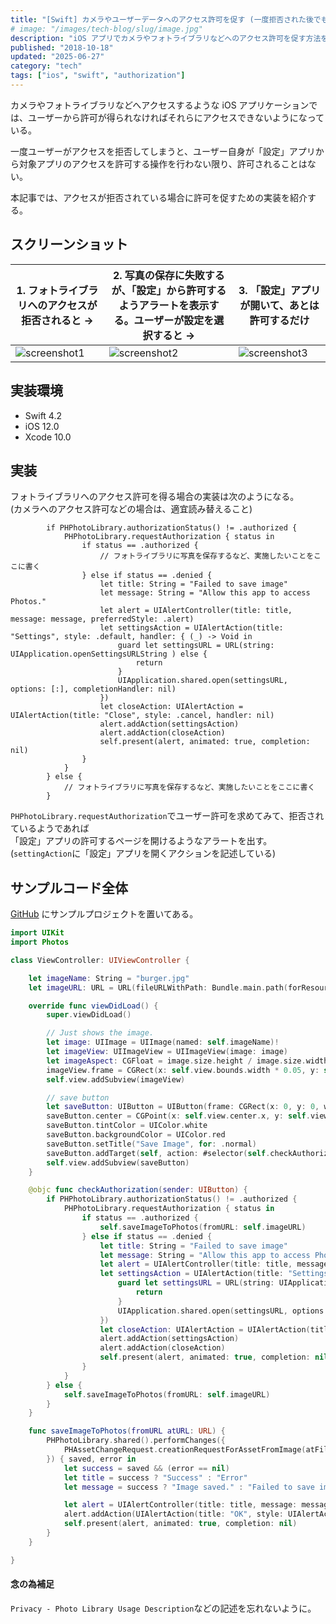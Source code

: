 ```yaml
---
title: "[Swift] カメラやユーザーデータへのアクセス許可を促す (一度拒否された後でも)"
# image: "/images/tech-blog/slug/image.jpg"
description: "iOS アプリでカメラやフォトライブラリなどへのアクセス許可を促す方法を紹介する。ユーザーが一度拒否した後でも、設定アプリから許可できるようにする。"
published: "2018-10-18"
updated: "2025-06-27"
category: "tech"
tags: ["ios", "swift", "authorization"]
---
```


カメラやフォトライブラリなどへアクセスするような iOS アプリケーションでは、ユーザーから許可が得られなければそれらにアクセスできないようになっている。

一度ユーザーがアクセスを拒否してしまうと、ユーザー自身が「設定」アプリから対象アプリのアクセスを許可する操作を行わない限り、許可されることはない。

本記事では、アクセスが拒否されている場合に許可を促すための実装を紹介する。

## スクリーンショット

| 1. フォトライブラリへのアクセスが拒否されると &rarr;                                | 2. 写真の保存に失敗するが、「設定」から許可するようアラートを表示する。ユーザーが設定を選択すると &rarr; | 3. 「設定」アプリが開いて、あとは許可するだけ                                       |
| ----------------------------------------------------------------------------------- | -------------------------------------------------------------------------------------------------------- | ----------------------------------------------------------------------------------- |
| ![screenshot1](/images/tech-blog/2018-swift-request-authorization/screenshot1.avif) | ![screenshot2](/images/tech-blog/2018-swift-request-authorization/screenshot2.avif#width=220)            | ![screenshot3](/images/tech-blog/2018-swift-request-authorization/screenshot3.avif) |

## 実装環境

- Swift 4.2
- iOS 12.0
- Xcode 10.0

## 実装

フォトライブラリへのアクセス許可を得る場合の実装は次のようになる。  
(カメラへのアクセス許可などの場合は、適宜読み替えること)

```swfit
        if PHPhotoLibrary.authorizationStatus() != .authorized {
            PHPhotoLibrary.requestAuthorization { status in
                if status == .authorized {
                    // フォトライブラリに写真を保存するなど、実施したいことをここに書く
                } else if status == .denied {
                    let title: String = "Failed to save image"
                    let message: String = "Allow this app to access Photos."
                    let alert = UIAlertController(title: title, message: message, preferredStyle: .alert)
                    let settingsAction = UIAlertAction(title: "Settings", style: .default, handler: { (_) -> Void in
                        guard let settingsURL = URL(string: UIApplication.openSettingsURLString ) else {
                            return
                        }
                        UIApplication.shared.open(settingsURL, options: [:], completionHandler: nil)
                    })
                    let closeAction: UIAlertAction = UIAlertAction(title: "Close", style: .cancel, handler: nil)
                    alert.addAction(settingsAction)
                    alert.addAction(closeAction)
                    self.present(alert, animated: true, completion: nil)
                }
            }
        } else {
            // フォトライブラリに写真を保存するなど、実施したいことをここに書く
        }
```

`PHPhotoLibrary.requestAuthorization`でユーザー許可を求めてみて、拒否されているようであれば  
「設定」アプリの許可するページを開けるようなアラートを出す。  
(`settingAction`に「設定」アプリを開くアクションを記述している)

## サンプルコード全体

[GitHub](https://github.com/hahnah/til-swift/tree/master/AuthorizationRequest) にサンプルプロジェクトを置いてある。

```swift
import UIKit
import Photos

class ViewController: UIViewController {

    let imageName: String = "burger.jpg"
    let imageURL: URL = URL(fileURLWithPath: Bundle.main.path(forResource: "burger", ofType: "jpg")!)

    override func viewDidLoad() {
        super.viewDidLoad()

        // Just shows the image.
        let image: UIImage = UIImage(named: self.imageName)!
        let imageView: UIImageView = UIImageView(image: image)
        let imageAspect: CGFloat = image.size.height / image.size.width
        imageView.frame = CGRect(x: self.view.bounds.width * 0.05, y: self.view.bounds.height * 0.2, width: self.view.bounds.width * 0.9, height: self.view.bounds.width * 0.9 * imageAspect)
        self.view.addSubview(imageView)

        // save button
        let saveButton: UIButton = UIButton(frame: CGRect(x: 0, y: 0, width: 250, height: 60))
        saveButton.center = CGPoint(x: self.view.center.x, y: self.view.bounds.height * 0.85)
        saveButton.tintColor = UIColor.white
        saveButton.backgroundColor = UIColor.red
        saveButton.setTitle("Save Image", for: .normal)
        saveButton.addTarget(self, action: #selector(self.checkAuthorization(sender:)), for: .touchUpInside)
        self.view.addSubview(saveButton)
    }

    @objc func checkAuthorization(sender: UIButton) {
        if PHPhotoLibrary.authorizationStatus() != .authorized {
            PHPhotoLibrary.requestAuthorization { status in
                if status == .authorized {
                    self.saveImageToPhotos(fromURL: self.imageURL)
                } else if status == .denied {
                    let title: String = "Failed to save image"
                    let message: String = "Allow this app to access Photos."
                    let alert = UIAlertController(title: title, message: message, preferredStyle: .alert)
                    let settingsAction = UIAlertAction(title: "Settings", style: .default, handler: { (_) -> Void in
                        guard let settingsURL = URL(string: UIApplication.openSettingsURLString ) else {
                            return
                        }
                        UIApplication.shared.open(settingsURL, options: [:], completionHandler: nil)
                    })
                    let closeAction: UIAlertAction = UIAlertAction(title: "Close", style: .cancel, handler: nil)
                    alert.addAction(settingsAction)
                    alert.addAction(closeAction)
                    self.present(alert, animated: true, completion: nil)
                }
            }
        } else {
            self.saveImageToPhotos(fromURL: self.imageURL)
        }
    }

    func saveImageToPhotos(fromURL atURL: URL) {
        PHPhotoLibrary.shared().performChanges({
            PHAssetChangeRequest.creationRequestForAssetFromImage(atFileURL: atURL)
        }) { saved, error in
            let success = saved && (error == nil)
            let title = success ? "Success" : "Error"
            let message = success ? "Image saved." : "Failed to save image."

            let alert = UIAlertController(title: title, message: message, preferredStyle: .alert)
            alert.addAction(UIAlertAction(title: "OK", style: UIAlertAction.Style.cancel, handler: nil))
            self.present(alert, animated: true, completion: nil)
        }
    }

}
```

#### 念の為補足

`Privacy - Photo Library Usage Description`などの記述を忘れないように。
